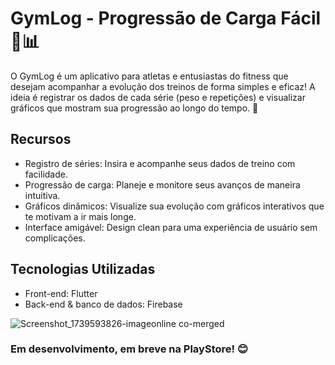 # GymLog - Progressão de Carga Fácil 💪📊
O GymLog é um aplicativo para atletas e entusiastas do fitness que desejam acompanhar a evolução dos treinos de forma simples e eficaz!
A ideia é registrar os dados de cada série (peso e repetições) e visualizar gráficos que mostram sua progressão ao longo do tempo. 🚀

## Recursos
- Registro de séries: Insira e acompanhe seus dados de treino com facilidade.
- Progressão de carga: Planeje e monitore seus avanços de maneira intuitiva.
- Gráficos dinâmicos: Visualize sua evolução com gráficos interativos que te motivam a ir mais longe.
- Interface amigável: Design clean para uma experiência de usuário sem complicações.

## Tecnologias Utilizadas
- Front-end: Flutter
- Back-end & banco de dados: Firebase

![Screenshot_1739593826-imageonline co-merged](https://github.com/user-attachments/assets/253657b6-790a-4fa3-a145-c674eb23ff9a)


### Em desenvolvimento, em breve na PlayStore! 😊
